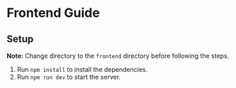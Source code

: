 # Frontend Guide

## Setup

**Note:** Change directory to the `frontend` directory before following the steps.

1. Run `npm install` to install the dependencies.
2. Run `npm run dev` to start the server.
